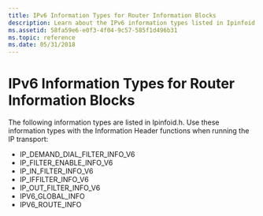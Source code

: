 ```yaml
---
title: IPv6 Information Types for Router Information Blocks
description: Learn about the IPv6 information types listed in Ipinfoid.h. Use these information types with the Information Header functions when running the IP transport.
ms.assetid: 58fa59e6-e0f3-4f04-9c57-585f1d496b31
ms.topic: reference
ms.date: 05/31/2018
---
```


# IPv6 Information Types for Router Information Blocks

The following information types are listed in Ipinfoid.h. Use these information types with the Information Header functions when running the IP transport:

-   IP\_DEMAND\_DIAL\_FILTER\_INFO\_V6
-   IP\_FILTER\_ENABLE\_INFO\_V6
-   IP\_IN\_FILTER\_INFO\_V6
-   IP\_IFFILTER\_INFO\_V6
-   IP\_OUT\_FILTER\_INFO\_V6
-   IPV6\_GLOBAL\_INFO
-   IPV6\_ROUTE\_INFO

 

 





